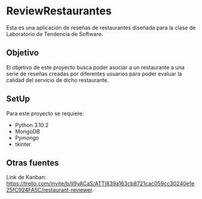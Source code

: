 # ReviewRestaurantes

Esta es una aplicaci&oacute;n de rese&ntilde;as de restaurantes dise&ntilde;ada para la clase de Laboratorio de Tendencia de Software.

## Objetivo

El objetivo de este proyecto busca poder asociar a un restaurante a una serie de rese&ntilde;as creadas por diferentes usuarios para poder evaluar la calidad del servicio de dicho restaurante.

## SetUp

Para este proyecto se requiere:
- Python 3.10.2
- MongoDB
- Pymongo
- tkinter

## Otras fuentes

Link de Kanban: <https://trello.com/invite/b/ll9yACaS/ATTI839a163cb8721cac059cc30240e1e25fC924FA5C/restaurant-reviewer>.
